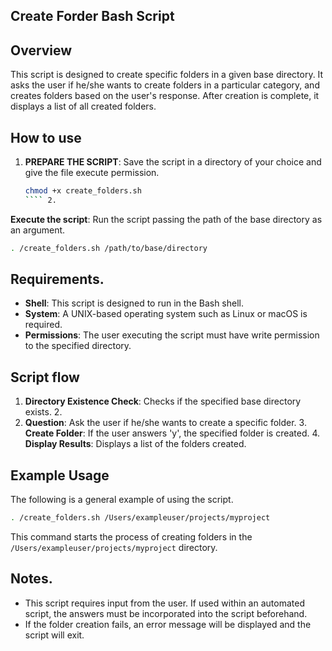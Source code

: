 ## Create Forder Bash Script

## Overview
This script is designed to create specific folders in a given base directory.
It asks the user if he/she wants to create folders in a particular category, and creates folders based on the user's response.
After creation is complete, it displays a list of all created folders.

## How to use
1. **PREPARE THE SCRIPT**: Save the script in a directory of your choice and give the file execute permission.
   ```bash
   chmod +x create_folders.sh
   ```` 2.
**Execute the script**: Run the script passing the path of the base directory as an argument.
   ```bash
   . /create_folders.sh /path/to/base/directory
   ```

## Requirements.
- **Shell**: This script is designed to run in the Bash shell.
- **System**: A UNIX-based operating system such as Linux or macOS is required.
- **Permissions**: The user executing the script must have write permission to the specified directory.

## Script flow
1. **Directory Existence Check**: Checks if the specified base directory exists. 2.
2. **Question**: Ask the user if he/she wants to create a specific folder. 3.
**Create Folder**: If the user answers 'y', the specified folder is created. 4.
**Display Results**: Displays a list of the folders created.

## Example Usage
The following is a general example of using the script.
```bash
. /create_folders.sh /Users/exampleuser/projects/myproject
```
This command starts the process of creating folders in the `/Users/exampleuser/projects/myproject` directory.

## Notes.
- This script requires input from the user. If used within an automated script, the answers must be incorporated into the script beforehand.
- If the folder creation fails, an error message will be displayed and the script will exit.

